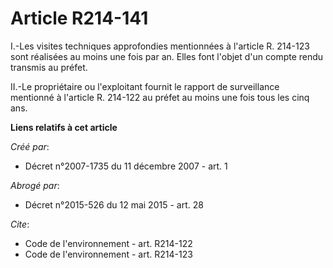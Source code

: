 # Article R214-141

I.-Les visites techniques approfondies mentionnées à l'article R. 214-123 sont réalisées au moins une fois par an. Elles font
l'objet d'un compte rendu transmis au préfet. 

II.-Le propriétaire ou l'exploitant fournit le rapport de surveillance mentionné à l'article R. 214-122 au préfet au moins
une fois tous les cinq ans.

**Liens relatifs à cet article**

_Créé par_:

  - Décret n°2007-1735 du 11 décembre 2007 - art. 1

_Abrogé par_:

  - Décret n°2015-526 du 12 mai 2015 - art. 28

_Cite_:

  - Code de l'environnement - art. R214-122
  - Code de l'environnement - art. R214-123
